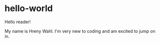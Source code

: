 # hello-world

Hello reader!

My name is Hreny Wahl. I'm very new to coding and am excited to jump on in. 
